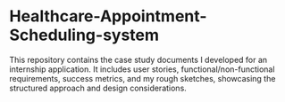 # Healthcare-Appointment-Scheduling-system
This repository contains the case study documents I developed for an internship application. It includes user stories, functional/non-functional requirements, success metrics, and my rough sketches, showcasing the structured approach and design considerations.
